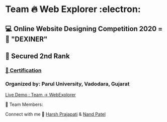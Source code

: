 # Team 🔥 Web Explorer :electron:
<h2> 💻 Online Website Designing Competition 2020 = 🚀 "DEXINER"</h2>
<h2> 🥈 Secured 2nd Rank</h2>
<h3><a href="https://drive.google.com/file/d/1DaGA2CSrZZtqzTgI4L1MPWs7AnZUpWSi/view?usp=sharing" target="_blank"> 📰 Certification</a></h3>

<h3>Organized by: Parul University, Vadodara, Gujarat </h3>
  <p>
    <a href="https://dexiner-web-design-competition-team-webexplorer.netlify.app/" target="_blank">Live Demo : Team -> WebExplorer</a>
  </p>
<p> 👬 Team Members: </p>

<p>Connect with me
  👋 <a href="https://www.linkedin.com/in/harsh-prajapati-1780921aa/" target="_blank">Harsh Prajapati</a>
   &  <a href="https://www.linkedin.com/in/nand-patel-240876159/" target="_blank">Nand Patel</a>
</p>
